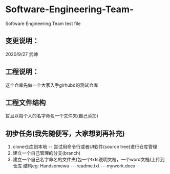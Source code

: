 # Software-Engineering-Team-
Software Engineering Team test file
## 变更说明：
2020/9/27 武帅

## 工程说明：
这个仓库先做一个大家入手girhubd的测试仓库

## 工程文件结构
暂且以每个人的名字命名一个文件夹(自己添加)

## 初步任务(我先随便写，大家想到再补充)
1. clone仓库到本地 -- 尝试用命令行或者UI软件(source tree)进行仓库管理
2. 建立一个自己管理的分支(branch)
3. 建立一个自己名字命名的文件夹(包一个txts说明文档，一个word文档)上传到仓库
  结构eg:
  Handsomewu
    ---readme.txt
    ---mywork.docx
